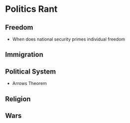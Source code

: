 # Politics Rant

## Freedom

- When does national security primes individual freedom

## Immigration

## Political System

- Arrows Theorem

## Religion

## Wars
